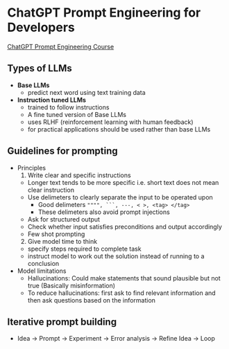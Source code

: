 # ChatGPT Prompt Engineering for Developers
[ChatGPT Prompt Engineering Course](https://learn.deeplearning.ai/chatgpt-prompt-eng)
## Types of LLMs
- **Base LLMs**
  - predict next word using text training data
- **Instruction tuned LLMs**
  - trained to follow instructions
  - A fine tuned version of Base LLMs
  - uses RLHF (reinforcement learning with human feedback)
  - for practical applications should be used rather than base LLMs

## Guidelines for prompting
- Principles
  1. Write clear and specific instructions
    - Longer text tends to be more specific  i.e. short text does not mean clear instruction
    - Use delimeters to clearly separate the input to be operated upon
      - Good delimeters `"""", ```, ---, < >, <tag> </tag>`
      - These delimeters also avoid prompt injections
    - Ask for structured output
    - Check whether input satisfies preconditions and output accordingly
    - Few shot prompting
  2. Give model time to think
    - specify steps required to complete task
    - instruct model to work out the solution instead of running to a conclusion
- Model limitations
  - Hallucinations: Could make statements that sound plausible but not true (Basically misinformation)
  - To reduce hallucinations: first ask to find relevant information and then ask questions based on the information

## Iterative prompt building
- Idea -> Prompt -> Experiment -> Error analysis -> Refine Idea -> Loop
